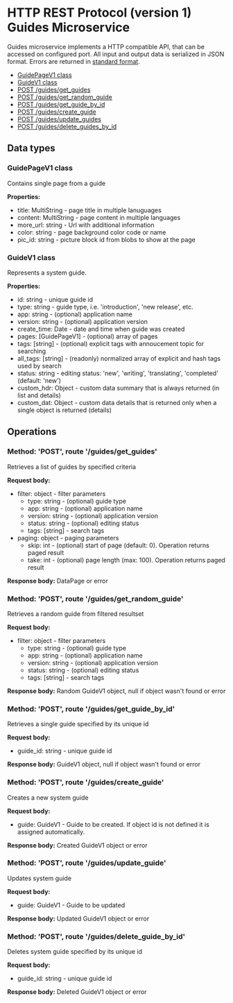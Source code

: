 # HTTP REST Protocol (version 1) <br/> Guides Microservice

Guides microservice implements a HTTP compatible API, that can be accessed on configured port.
All input and output data is serialized in JSON format. Errors are returned in [standard format]().

* [GuidePageV1 class](#class1)
* [GuideV1 class](#class2)
* [POST /guides/get_guides](#operation1)
* [POST /guides/get_random_guide](#operation2)
* [POST /guides/get_guide_by_id](#operation3)
* [POST /guides/create_guide](#operation4)
* [POST /guides/update_guides](#operation5)
* [POST /guides/delete_guides_by_id](#operation6)

## Data types

### <a name="class1"></a> GuidePageV1 class

Contains single page from a guide

**Properties:**
- title: MultiString - page title in multiple lanuguages
- content: MultiString - page content in multiple languages
- more_url: string - Url with additional information
- color: string - page background color code or name
- pic_id: string - picture block id from blobs to show at the page

### <a name="class4"></a> GuideV1 class

Represents a system guide. 

**Properties:**
- id: string - unique guide id
- type: string - guide type, i.e. 'introduction', 'new release', etc.
- app: string - (optional) application name
- version: string - (optional) application version
- create_time: Date - date and time when guide was created
- pages: [GuidePageV1] - (optional) array of pages
- tags: [string] - (optional) explicit tags with annoucement topic for searching
- all_tags: [string] - (readonly) normalized array of explicit and hash tags used by search
- status: string - editing status: 'new', 'writing', 'translating', 'completed' (default: 'new')
- custom_hdr: Object - custom data summary that is always returned (in list and details)
- custom_dat: Object - custom data details that is returned only when a single object is returned (details)

## Operations

### <a name="operation1"></a> Method: 'POST', route '/guides/get_guides'

Retrieves a list of guides by specified criteria

**Request body:** 
- filter: object - filter parameters
  - type: string - (optional) guide type
  - app: string - (optional) application name
  - version: string - (optional) application version
  - status: string - (optional) editing status
  - tags: [string] - search tags
- paging: object - paging parameters
  - skip: int - (optional) start of page (default: 0). Operation returns paged result
  - take: int - (optional) page length (max: 100). Operation returns paged result

**Response body:**
DataPage<GuideV1> or error

### <a name="operation2"></a> Method: 'POST', route '/guides/get\_random\_guide'

Retrieves a random guide from filtered resultset

**Request body:** 
- filter: object - filter parameters
  - type: string - (optional) guide type
  - app: string - (optional) application name
  - version: string - (optional) application version
  - status: string - (optional) editing status
  - tags: [string] - search tags

**Response body:**
Random GuideV1 object, null if object wasn't found or error 

### <a name="operation3"></a> Method: 'POST', route '/guides/get\_guide\_by\_id'

Retrieves a single guide specified by its unique id

**Request body:** 
- guide_id: string - unique guide id

**Response body:**
GuideV1 object, null if object wasn't found or error 

### <a name="operation4"></a> Method: 'POST', route '/guides/create_guide'

Creates a new system guide

**Request body:**
- guide: GuideV1 - Guide to be created. If object id is not defined it is assigned automatically.

**Response body:**
Created GuideV1 object or error

### <a name="operation5"></a> Method: 'POST', route '/guides/update_guide'

Updates system guide

**Request body:**
- guide: GuideV1 - Guide to be updated

**Response body:**
Updated GuideV1 object or error 
 
### <a name="operation6"></a> Method: 'POST', route '/guides/delete\_guide\_by\_id'

Deletes system guide specified by its unique id

**Request body:** 
- guide_id: string - unique guide id

**Response body:**
Deleted GuideV1 object or error 
 
